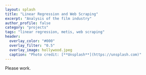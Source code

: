 ```yaml
---
layout: splash
title: "Linear Regression and Web Scraping"
excerpt: "Analysis of the film industry"
author_profile: false
category: "projects"
tags: "linear regression, metis, web scraping" 
header:
  overlay_color: "#000"
  overlay_filter: "0.5"
  overlay_image: hollywood.jpeg
  caption: "Photo credit: [**Unsplash**](https://unsplash.com)"
---
```


Please work.
